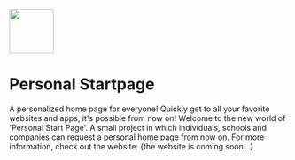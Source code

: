 <img src="https://media-hosting.imagekit.io/994ef6e14cd04ec9/persstart.svg?Expires=1838035872&Key-Pair-Id=K2ZIVPTIP2VGHC&Signature=dPGzSDBNPoFB3~AyLdXyJRRvC8vah0Xmtcjif91jMoAcLAYyXPPh0PQeD0AlwEMzvXWTthOLx3beAWvUBvouI1y3LrY-4iE8ZGGDoRf4wstdQ1n778KjJ6grqgtpz3qyxFyiNn9BfVnGZYmTzHKStNmglimaWxkRWiGZ9F0I5JbXIYxtdsCBNvvfX6Tx4NBM~BAwTMGwqV600~rLOpJwIk1EFIm4yJfAFFcwq7syIIvRo7~U0KELl0b~YQaIDuCWJWbfUqZVR7UwAv5ObYAFbAyJh9tUUXZEIXoTtaQxkBgATJhB9n8nSfLxC28v-rz7u-gwg35iS6n~61YCWa-ytA__" width="80">

# Personal Startpage
<p>A personalized home page for everyone! Quickly get to all your favorite websites and apps, it's possible from now on! Welcome to the new world of 'Personal Start Page'. A small project in which individuals, schools and companies can request a personal home page from now on. For more information, check out the website: {the website is coming soon...}</p>
